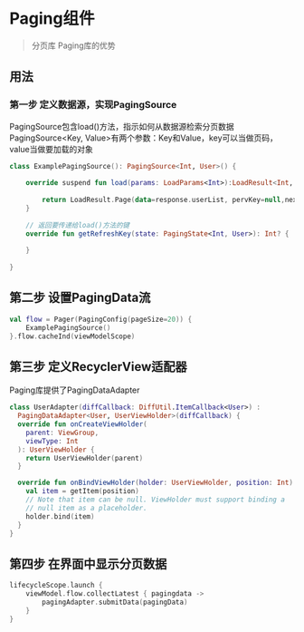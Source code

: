 # Paging组件
> 分页库
Paging库的优势

## 用法


### 第一步 定义数据源，实现PagingSource
PagingSource包含load()方法，指示如何从数据源检索分页数据
PagingSource<Key, Value>有两个参数：Key和Value，key可以当做页码，value当做要加载的对象

```kotlin
class ExamplePagingSource(): PagingSource<Int, User>() {
    
    override suspend fun load(params: LoadParams<Int>):LoadResult<Int, User> {
        
        return LoadResult.Page(data=response.userList, pervKey=null,nextKey=response.nextPageNumber)
    }
    
    // 返回要传递给load()方法的键
    override fun getRefreshKey(state: PagingState<Int, User>): Int? {
        
    }
    
}

```

## 第二步 设置PagingData流
```kotlin
val flow = Pager(PagingConfig(pageSize=20)) {
    ExamplePagingSource()
}.flow.cacheInd(viewModelScope)
```
## 第三步 定义RecyclerView适配器
Paging库提供了PagingDataAdapter

```kotlin
class UserAdapter(diffCallback: DiffUtil.ItemCallback<User>) :
  PagingDataAdapter<User, UserViewHolder>(diffCallback) {
  override fun onCreateViewHolder(
    parent: ViewGroup,
    viewType: Int
  ): UserViewHolder {
    return UserViewHolder(parent)
  }

  override fun onBindViewHolder(holder: UserViewHolder, position: Int) {
    val item = getItem(position)
    // Note that item can be null. ViewHolder must support binding a
    // null item as a placeholder.
    holder.bind(item)
  }
}
```

## 第四步 在界面中显示分页数据
```kotlin
lifecycleScope.launch {
    viewModel.flow.collectLatest { pagingdata ->
        pagingAdapter.submitData(pagingData)
    }
}
```